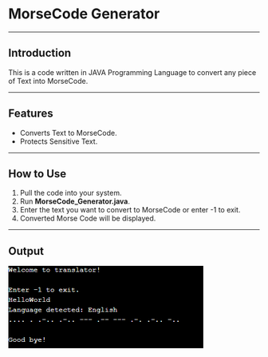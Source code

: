 # MorseCode Generator
***
## Introduction
This is a code written in JAVA Programming Language to convert any piece of Text into MorseCode.

***
## Features
* Converts Text to MorseCode.
* Protects Sensitive Text.

***
## How to Use
1. Pull the code into your system.
2. Run **MorseCode_Generator.java**.
3. Enter the text you want to convert to MorseCode or enter -1 to exit.
4. Converted Morse Code will be displayed.

***
## Output
![](images/image.png)
